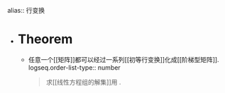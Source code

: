alias:: 行变换

- # Theorem
	- 任意一个[[矩阵]]都可以经过一系列[[初等行变换]]化成[[阶梯型矩阵]].
	  logseq.order-list-type:: number
	  >求[[线性方程组的解集]]用 .